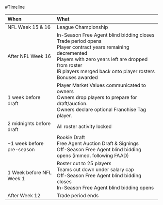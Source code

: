 #Timeline


| When                   | What                    |
|:-----------------------|:------------------------|
| NFL Week 15 & 16|League Championship|
|After NFL Week 16|In-Season Free Agent blind bidding closes<br/>Trade period opens<br>Player contract years remaining decremented<br>Players with zero years left are dropped from roster<br>IR players merged back onto player rosters<br>Bonuses awarded|
|1 week before draft|Player Market Values communicated to owners<br>Owners drop players to prepare for draft/auction.<br>Owners declare optional Franchise Tag player.|
|2 midnights before draft|All roster activity locked
|~1 week before pre-season|Rookie Draft<br>Free Agent Auction Draft & Signings<br>Off-Season Free Agent blind bidding opens (immed. following FAAD)|
|1 Week before NFL Week 1|Roster cut to 25 players<br>Teams cut down under salary cap<br>Off-Season Free Agent blind bidding closes<br>In-Season Free Agent blind bidding opens|
|After Week 12|Trade period ends|

